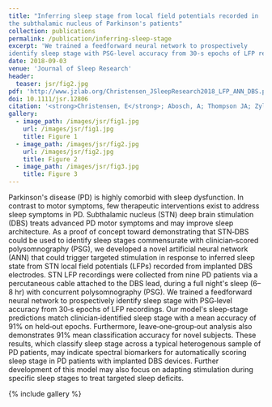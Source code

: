 ```yaml
---
title: "Inferring sleep stage from local field potentials recorded in
the subthalamic nucleus of Parkinson's patients"
collection: publications
permalink: /publication/inferring-sleep-stage
excerpt: 'We trained a feedforward neural network to prospectively
identify sleep stage with PSG‐level accuracy from 30‐s epochs of LFP recordings in human PD patients'
date: 2018-09-03
venue: 'Journal of Sleep Research'
header:
  teaser: jsr/fig2.jpg
pdf: 'http://www.jzlab.org/Christensen_JSleepResearch2018_LFP_ANN_DBS.pdf'
doi: 10.1111/jsr.12806
citation: '<strong>Christensen, E</strong>; Abosch, A; Thompson JA; Zylberberg, J; (2019).'
gallery:
  - image_path: /images/jsr/fig1.jpg
    url: /images/jsr/fig1.jpg
    title: Figure 1
  - image_path: /images/jsr/fig2.jpg
    url: /images/jsr/fig2.jpg
    title: Figure 2
  - image_path: /images/jsr/fig3.jpg
    title: Figure 3
---
```


Parkinson's disease (PD) is highly comorbid with sleep dysfunction. In contrast to
motor symptoms, few therapeutic interventions exist to address sleep symptoms in
PD. Subthalamic nucleus (STN) deep brain stimulation (DBS) treats advanced PD
motor symptoms and may improve sleep architecture. As a proof of concept toward
demonstrating that STN‐DBS could be used to identify sleep stages commensurate
with clinician‐scored polysomnography (PSG), we developed a novel artificial neural
network (ANN) that could trigger targeted stimulation in response to inferred sleep
state from STN local field potentials (LFPs) recorded from implanted DBS electrodes.
STN LFP recordings were collected from nine PD patients via a percutaneous cable
attached to the DBS lead, during a full night's sleep (6–8 hr) with concurrent
polysomnography (PSG). We trained a feedforward neural network to prospectively
identify sleep stage with PSG‐level accuracy from 30‐s epochs of LFP recordings. Our
model's sleep‐stage predictions match clinician‐identified sleep stage with a mean
accuracy of 91% on held‐out epochs. Furthermore, leave‐one‐group‐out analysis also
demonstrates 91% mean classification accuracy for novel subjects. These results,
which classify sleep stage across a typical heterogenous sample of PD patients, may
indicate spectral biomarkers for automatically scoring sleep stage in PD patients with
implanted DBS devices. Further development of this model may also focus on adapting stimulation during specific sleep stages to treat targeted sleep deficits.

{% include gallery  %}